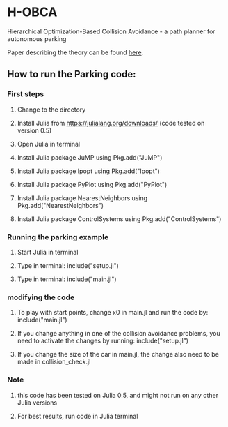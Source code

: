 # H-OBCA
Hierarchical Optimization-Based Collision Avoidance - a path planner for autonomous parking 

Paper describing the theory can be found [here](http://arxiv.org/abs/1711.03449).

## How to run the Parking code:

### First steps

1. Change to the directory

2. Install Julia from https://julialang.org/downloads/ (code tested on version 0.5) 

3. Open Julia in terminal

4. Install Julia package JuMP using Pkg.add("JuMP")

5. Install Julia package Ipopt using Pkg.add("Ipopt")

6. Install Julia package PyPlot using Pkg.add("PyPlot")

7. Install Julia package NearestNeighbors using Pkg.add("NearestNeighbors")

8. Install Julia package ControlSystems using Pkg.add("ControlSystems")


### Running the parking example 

1. Start Julia in terminal

2. Type in terminal: include("setup.jl")

3. Type in terminal: include("main.jl")


### modifying the code 

1. To play with start points, change x0 in main.jl and run 
the code by: include("main.jl")

2. If you change anything in one of the collision avoidance
problems, you need to activate the changes by running:
include("setup.jl")

3. If you change the size of the car in main.jl, the change 
also need to be made in collision_check.jl

### Note
1. this code has been tested on Julia 0.5, and might not run on any other Julia versions

2. For best results, run code in Julia terminal
